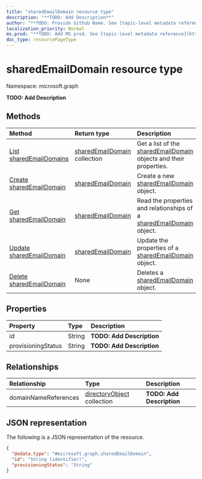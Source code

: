 ```yaml
---
title: "sharedEmailDomain resource type"
description: "**TODO: Add Description**"
author: "**TODO: Provide Github Name. See [topic-level metadata reference](https://msgo.azurewebsites.net/add/document/guidelines/metadata.html#topic-level-metadata)**"
localization_priority: Normal
ms.prod: "**TODO: Add MS prod. See [topic-level metadata reference](https://msgo.azurewebsites.net/add/document/guidelines/metadata.html#topic-level-metadata)**"
doc_type: resourcePageType
---
```


# sharedEmailDomain resource type

Namespace: microsoft.graph

**TODO: Add Description**

## Methods
|Method|Return type|Description|
|:---|:---|:---|
|[List sharedEmailDomains](../api/sharedemaildomain-list.md)|[sharedEmailDomain](../resources/sharedemaildomain.md) collection|Get a list of the [sharedEmailDomain](../resources/sharedemaildomain.md) objects and their properties.|
|[Create sharedEmailDomain](../api/sharedemaildomain-create.md)|[sharedEmailDomain](../resources/sharedemaildomain.md)|Create a new [sharedEmailDomain](../resources/sharedemaildomain.md) object.|
|[Get sharedEmailDomain](../api/sharedemaildomain-get.md)|[sharedEmailDomain](../resources/sharedemaildomain.md)|Read the properties and relationships of a [sharedEmailDomain](../resources/sharedemaildomain.md) object.|
|[Update sharedEmailDomain](../api/sharedemaildomain-update.md)|[sharedEmailDomain](../resources/sharedemaildomain.md)|Update the properties of a [sharedEmailDomain](../resources/sharedemaildomain.md) object.|
|[Delete sharedEmailDomain](../api/sharedemaildomain-delete.md)|None|Deletes a [sharedEmailDomain](../resources/sharedemaildomain.md) object.|

## Properties
|Property|Type|Description|
|:---|:---|:---|
|id|String|**TODO: Add Description**|
|provisioningStatus|String|**TODO: Add Description**|

## Relationships
|Relationship|Type|Description|
|:---|:---|:---|
|domainNameReferences|[directoryObject](../resources/directoryobject.md) collection|**TODO: Add Description**|

## JSON representation
The following is a JSON representation of the resource.
<!-- {
  "blockType": "resource",
  "keyProperty": "id",
  "@odata.type": "microsoft.graph.sharedEmailDomain",
  "baseType": "",
  "openType": false
}
-->
``` json
{
  "@odata.type": "#microsoft.graph.sharedEmailDomain",
  "id": "String (identifier)",
  "provisioningStatus": "String"
}
```

